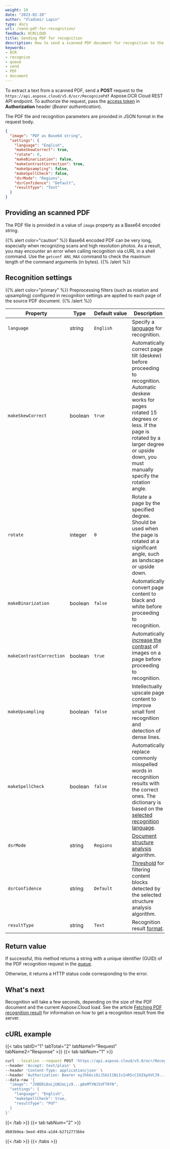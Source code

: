 ```yaml
---
weight: 10
date: "2023-02-20"
author: "Vladimir Lapin"
type: docs
url: /send-pdf-for-recognition/
feedback: OCRCLOUD
title: Sending PDF for recognition
description: How to send a scanned PDF document for recognition to the Aspose.OCR Cloud API.
keywords:
- OCR
- recognize
- queue
- send
- PDF
- document
---
```


To extract a text from a scanned PDF, send a **POST** request to the `https://api.aspose.cloud/v5.0/ocr/RecognizePdf` Aspose.OCR Cloud REST API endpoint. To authorize the request, pass the [access token](/ocr/authorization/) in **Authorization** header (_Bearer authentication_).

The PDF file and recognition parameters are provided in JSON format in the request body.

```json
{
  "image": "PDF as Base64 string",
  "settings": {
    "language": "English",
    "makeSkewCorrect": true,
    "rotate": 0,
    "makeBinarization": false,
    "makeContrastCorrection": true,
    "makeUpsampling": false,
    "makeSpellCheck": false,
    "dsrMode": "Regions",
    "dsrConfidence": "Default",
    "resultType": "Text"
  }
}
```

## Providing an scanned PDF

The PDF file is provided in a value of `image` property as a Base64 encoded string.

{{% alert color="caution" %}}
Base64 encoded PDF can be very long, especially when recognizing scans and high resolution photos. As a result, you may encounter an error when calling recognition via cURL in a shell command. Use the `getconf ARG_MAX` command to check the maximum length of the command arguments (in bytes).
{{% /alert %}}

## Recognition settings

{{% alert color="primary" %}}
Preprocessing filters (such as rotation and upsampling) configured in recognition settings are applied to each page of the source PDF document.
{{% /alert %}}

Property | Type | Default&nbsp;value | Description
------- | ---- | ------------- | -----------
`language` | string | `English` | Specify a [language](/ocr/supported-languages/) for recognition.
`makeSkewCorrect` | boolean | `true` | Automatically correct page tilt (deskew) before proceeding to recognition.<br />Automatic deskew works for pages rotated 15 degrees or less. If the page is rotated by a larger degree or upside down, you must manually specify the rotation angle.
`rotate` | integer | `0` | Rotate a page by the specified degree.<br />Should be used when the page is rotated at a significant angle, such as landscape or upside down.
`makeBinarization` | boolean | `false` | Automatically convert page content to black and white before proceeding to recognition.
`makeContrastCorrection` | boolean | `true` | Automatically [increase the contrast](/ocr/correct-image-contrast/) of images on a page before proceeding to recognition.
`makeUpsampling` | boolean | `false` | Intellectually upscale page content to improve small font recognition and detection of dense lines.
`makeSpellCheck` | boolean | `false` | Automatically replace commonly misspelled words in recognition results with the correct ones. The dictionary is based on the [selected recognition language](/ocr/supported-languages/).
`dsrMode` | string | `Regions` | [Document structure analysis](/ocr/structure-analysis/) algorithm.
`dsrConfidence` | string | `Default` | [Threshold](/ocr/dsr-confidence/) for filtering content blocks detected by the selected structure analysis algorithm.
`resultType` | string | `Text` | Recognition result [format](/ocr/result-format/).

## Return value

If successful, this method returns a string with a unique identifier (GUID) of the PDF recognition request in the [queue](/ocr/recognition-workflow/).

Otherwise, it returns a HTTP status code corresponding to the error.

## What's next

Recognition will take a few seconds, depending on the size of the PDF document and the current Aspose.Cloud load. See the article [Fetching PDF recognition result](/ocr/fetch-pdf-recognition-result/) for information on how to get a recognition result from the server.

## cURL example

{{< tabs tabID="1" tabTotal="2" tabName1="Request" tabName2="Response" >}}
{{< tab tabNum="1" >}}
```bash
curl --location --request POST 'https://api.aspose.cloud/v5.0/ocr/RecognizePdf' \
--header 'Accept: text/plain' \
--header 'Content-Type: application/json' \
--header 'Authorization: Bearer eyJhbGciOiJSUzI1NiIsInR5cCI6IkpXVCJ9...HaRYOxBcCRCPLnrFCVXpw7UA' \
--data-raw '{
  "image": "JVBERi0xLjUNJeLjz9...g0xMTYNJSVFT0YN",
  "settings": {
    "language": "English",
    "makeSpellCheck": true,
    "resultType": "Pdf"
  }
}'
```
{{< /tab >}}
{{< tab tabNum="2" >}}
```
db03b9ea-3eed-4954-a1d4-b2712773bbe
```
{{< /tab >}}
{{< /tabs >}}
